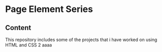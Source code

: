 # Page Element Series
## Content
This repository includes some of the projects that i have worked on using HTML and CSS
2
aaaa
